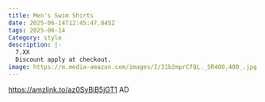 ```yaml
---
title: Men's Swim Shirts
date: 2025-06-14T12:45:47.845Z
tags: 2025-06-14
Category: style
description: |-
  7.XX
  Discount apply at checkout.
image: https://m.media-amazon.com/images/I/31b2mprCfQL._SR400,400_.jpg
---
```

https://amzlink.to/az0SyBiB5jGT1   AD